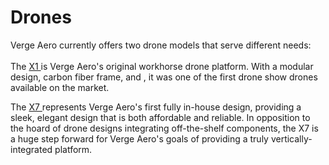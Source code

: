 # Drones

Verge Aero currently offers two drone models that serve different needs:\
\
The [X1 ](x1.md)is Verge Aero's original workhorse drone platform. With a modular design, carbon fiber frame, and , it was one of the first drone show drones available on the market. &#x20;

The [X7 ](x7.md)represents Verge Aero's first fully in-house design, providing a sleek, elegant design that is both affordable and reliable. In opposition to the hoard of drone designs integrating off-the-shelf components, the X7 is a huge step forward for Verge Aero's goals of providing a truly vertically-integrated platform.
